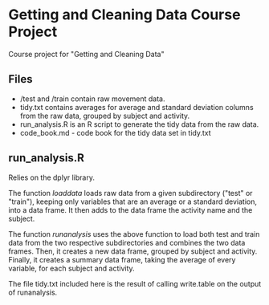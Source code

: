 Getting and Cleaning Data Course Project
========================================
Course project for "Getting and Cleaning Data"

Files
------
* /test and /train contain raw movement data.
* tidy.txt contains averages for average and standard deviation columns from the raw data, grouped by subject and activity.
* run_analysis.R is an R script to generate the tidy data from the raw data.
* code_book.md - code book for the tidy data set in tidy.txt

run_analysis.R
--------------
Relies on the dplyr library.

The function *loaddata* loads raw data from a given subdirectory ("test" or "train"), keeping only variables that are an average or a standard deviation, into a data frame. It then adds to the data frame the activity name and the subject.

The function *runanalysis* uses the above function to load both test and train data from the two respective subdirectories and combines the two data frames. Then, it creates a new data frame, grouped by subject and activity. Finally, it creates a summary data frame, taking the average of every variable, for each subject and activity.

The file tidy.txt included here is the result of calling write.table on the output of runanalysis.

